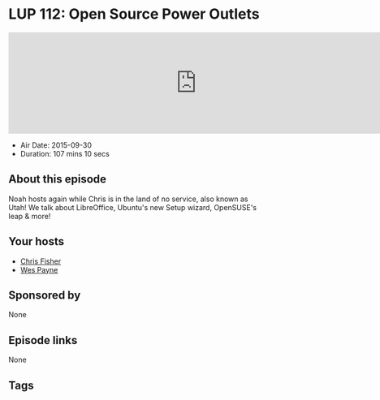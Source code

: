 # LUP 112: Open Source Power Outlets

<iframe src="https://player.fireside.fm/v2/RUkczH-V+BpjN-lGN?theme=dark" width="740" height="200" frameborder="0" scrolling="no"></iframe>

* Air Date: 2015-09-30
* Duration: 107 mins 10 secs

## About this episode

Noah hosts again while Chris is in the land of no service, also known as Utah! We talk about LibreOffice, Ubuntu's new Setup wizard, OpenSUSE's leap & more!

## Your hosts
* [Chris Fisher](https://linuxunplugged.com/hosts/chrislas)
* [Wes Payne](https://linuxunplugged.com/hosts/wes)

## Sponsored by

None



## Episode links

None



## Tags

